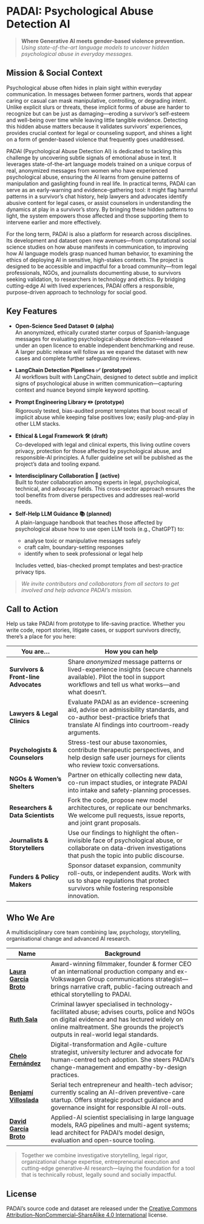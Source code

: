 # PADAI: Psychological Abuse Detection AI
> **Where Generative AI meets gender-based violence prevention.**  
> *Using state-of-the-art language models to uncover hidden psychological abuse in everyday messages.*

## Mission & Social Context

Psychological abuse often hides in plain sight within everyday communication. In messages between former partners, words that appear caring or casual can mask manipulative, controlling, or degrading intent. Unlike explicit slurs or threats, these implicit forms of abuse are harder to recognize but can be just as damaging—eroding a survivor’s self-esteem and well-being over time while leaving little tangible evidence. Detecting this hidden abuse matters because it validates survivors’ experiences, provides crucial context for legal or counseling support, and shines a light on a form of gender-based violence that frequently goes unaddressed.

PADAI (Psychological Abuse Detection AI) is dedicated to tackling this challenge by uncovering subtle signals of emotional abuse in text. It leverages state-of-the-art language models trained on a unique corpus of real, anonymized messages from women who have experienced psychological abuse, ensuring the AI learns from genuine patterns of manipulation and gaslighting found in real life. In practical terms, PADAI can serve as an early-warning and evidence-gathering tool: it might flag harmful patterns in a survivor’s chat history, help lawyers and advocates identify abusive content for legal cases, or assist counselors in understanding the dynamics at play in a survivor’s story. By bringing these hidden patterns to light, the system empowers those affected and those supporting them to intervene earlier and more effectively.

For the long term, PADAI is also a platform for research across disciplines. Its development and dataset open new avenues—from computational social science studies on how abuse manifests in communication, to improving how AI language models grasp nuanced human behavior, to examining the ethics of deploying AI in sensitive, high-stakes contexts. The project is designed to be accessible and impactful for a broad community—from legal professionals, NGOs, and journalists documenting abuse, to survivors seeking validation, to researchers in technology and ethics. By bridging cutting-edge AI with lived experiences, PADAI offers a responsible, purpose-driven approach to technology for social good.

## Key Features

- **Open-Science Seed Dataset ⚙️ (alpha)**  
  An anonymized, ethically curated starter corpus of Spanish-language messages for evaluating psychological-abuse detection—released under an open licence to enable independent benchmarking and reuse. A larger public release will follow as we expand the dataset with new cases and complete further safeguarding reviews.

- **LangChain Detection Pipelines ✅ (prototype)**  
  AI workflows built with LangChain, designed to detect subtle and implicit signs of psychological abuse in written communication—capturing context and nuance beyond simple keyword spotting.

- **Prompt Engineering Library ✏️ (prototype)**  
  Rigorously tested, bias-audited prompt templates that boost recall of implicit abuse while keeping false positives low; easily plug-and-play in other LLM stacks.

- **Ethical & Legal Framework 🛠️ (draft)**  
  Co-developed with legal and clinical experts, this living outline covers privacy, protection for those affected by psychological abuse, and responsible-AI principles. A fuller guideline set will be published as the project’s data and tooling expand.

- **Interdisciplinary Collaboration 🎯 (active)**  
  Built to foster collaboration among experts in legal, psychological, technical, and advocacy fields. This cross-sector approach ensures the tool benefits from diverse perspectives and addresses real-world needs.

- **Self-Help LLM Guidance 📚 (planned)**  
  A plain-language handbook that teaches those affected by psychological abuse how to use open LLM tools (e.g., ChatGPT) to:  
    - analyse toxic or manipulative messages safely  
    - craft calm, boundary-setting responses  
    - identify when to seek professional or legal help
  
  Includes vetted, bias-checked prompt templates and best-practice privacy tips.


> *We invite contributors and collaborators from all sectors to get involved and help advance PADAI’s mission.*

## Call to Action

Help us take PADAI from prototype to life-saving practice. Whether you write code, report stories, litigate cases, or support survivors directly, there’s a place for you here:

| You are…                             | How you can help                                                                                                                                                              |
| ------------------------------------ |-------------------------------------------------------------------------------------------------------------------------------------------------------------------------------|
| **Survivors & Front-line Advocates** | Share *anonymized* message patterns or lived-experience insights (secure channels available). Pilot the tool in support workflows and tell us what works—and what doesn’t.    |
| **Lawyers & Legal Clinics**          | Evaluate PADAI as an evidence-screening aid, advise on admissibility standards, and co-author best-practice briefs that translate AI findings into courtroom-ready arguments. |
| **Psychologists & Counselors**       | Stress-test our abuse taxonomies, contribute therapeutic perspectives, and help design safe user journeys for clients who review toxic conversations.                         |
| **NGOs & Women’s Shelters**          | Partner on ethically collecting new data, co-run impact studies, or integrate PADAI into intake and safety-planning processes.                                                |
| **Researchers & Data Scientists**    | Fork the code, propose new model architectures, or replicate our benchmarks. We welcome pull requests, issue reports, and joint grant proposals.                              |
| **Journalists & Storytellers**       | Use our findings to highlight the often-invisible face of psychological abuse, or collaborate on data-driven investigations that push the topic into public discourse.        |
| **Funders & Policy Makers**          | Sponsor dataset expansion, community roll-outs, or independent audits. Work with us to shape regulations that protect survivors while fostering responsible innovation.       |


## Who We Are

A multidisciplinary core team combining law, psychology, storytelling, organisational change and advanced AI research.

| Name                                                                                                     | Background                                                                                                                                                                                                                        |
|----------------------------------------------------------------------------------------------------------|-----------------------------------------------------------------------------------------------------------------------------------------------------------------------------------------------------------------------------------|
| **[Laura García Broto](https://www.linkedin.com/in/lauragarciabroto/)**                                  | Award-winning filmmaker, founder & former CEO of an international production company and ex-Volkswagen Group communications strategist—brings narrative craft, public-facing outreach and ethical storytelling to PADAI.          |
| **[Ruth Sala](https://www.linkedin.com/in/ruthsala/)**                                                   | Criminal lawyer specialised in technology-facilitated abuse; advises courts, police and NGOs on digital evidence and has lectured widely on online maltreatment. She grounds the project’s outputs in real-world legal standards. |
| **[Chelo Fernández](https://www.linkedin.com/in/chelo-fernandez-innovation-digital-agile-smartcities/)** | Digital-transformation and Agile-culture strategist, university lecturer and advocate for human-centred tech adoption. She steers PADAI’s change-management and empathy-by-design practices.                                      |
| **[Benjamí Villoslada](https://www.linkedin.com/in/benjami/)**                                           | Serial tech entrepreneur and health-tech advisor; currently scaling an AI-driven preventive-care startup. Offers strategic product guidance and governance insight for responsible AI roll-outs.                                  |
| **[David García Broto](https://www.linkedin.com/in/davidgarciabroto/)**                                  | Applied-AI scientist specialising in large language models, RAG pipelines and multi-agent systems; lead architect for PADAI’s model design, evaluation and open-source tooling.                                                   |

> Together we combine investigative storytelling, legal rigor, organizational change expertise, entrepreneurial execution and cutting-edge generative-AI research—laying the foundation for a tool that is technically robust, legally sound and socially impactful.

## License

PADAI’s source code and dataset are released under the [Creative Commons Attribution–NonCommercial–ShareAlike 4.0 International](LICENSE) license.
